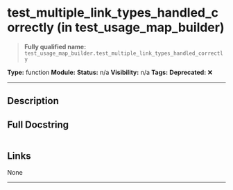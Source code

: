 # test_multiple_link_types_handled_correctly (in test_usage_map_builder)
> **Fully qualified name:** `test_usage_map_builder.test_multiple_link_types_handled_correctly`

**Type:** function
**Module:** 
**Status:** n/a
**Visibility:** n/a
**Tags:** 
**Deprecated:** ❌

---

## Description


## Full Docstring
```

```

## Links
None

---
